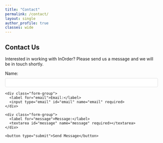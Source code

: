```yaml
---
title: "Contact"
permalink: /contact/
layout: single
author_profile: true
classes: wide
---
```


<div class="contact-form">
  <h2>Contact Us</h2>
  <p>
    Interested in working with InOrder?  Please send us a message and we will be in touch shortly.
  </p>
  <form action="https://formspree.io/f/xanqqdqk" method="POST">
    <div class="form-group">
      <label for="name">Name:</label>
      <input type="text" id="name" name="name" required>
    </div>
    
    <div class="form-group">
      <label for="email">Email:</label>
      <input type="email" id="email" name="email" required>
    </div>
    
    <div class="form-group">
      <label for="message">Message:</label>
      <textarea id="message" name="message" required></textarea>
    </div>
    
    <button type="submit">Send Message</button>
  </form>
</div>

<style>
.contact-form {
  margin-top: 2em;
}

.form-group {
  margin-bottom: 1em;
}

.form-group label {
  display: block;
  margin-bottom: 0.5em;
}

.form-group input,
.form-group textarea {
  width: 100%;
  padding: 0.5em;
  border: 1px solid #ddd;
  border-radius: 4px;
}

.form-group textarea {
  height: 150px;
}

button[type="submit"] {
  background-color: #007bff;
  color: white;
  padding: 0.5em 1em;
  border: none;
  border-radius: 4px;
  cursor: pointer;
}

button[type="submit"]:hover {
  background-color: #0056b3;
}
</style>